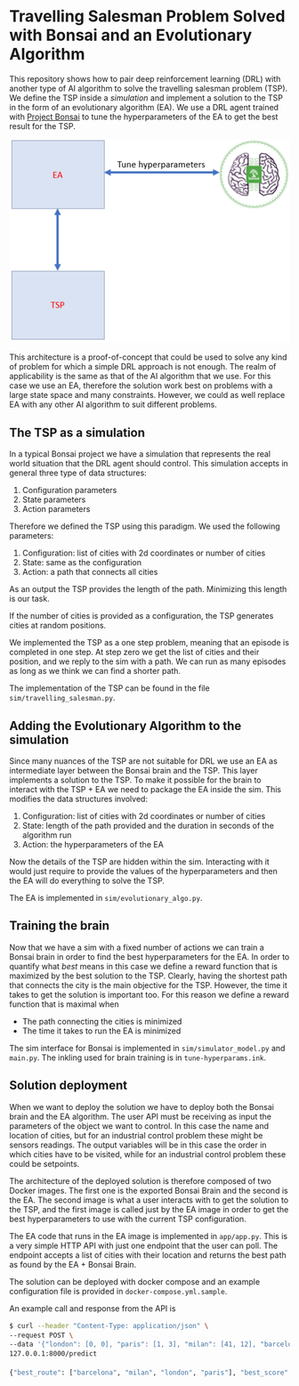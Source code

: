 # Travelling Salesman Problem Solved with Bonsai and an Evolutionary Algorithm

This repository shows how to pair deep reinforcement learning (DRL) with
another type of AI algorithm to solve the travelling salesman problem (TSP).
We define the TSP inside a *simulation* and implement a solution to the TSP
in the form of an evolutionary algorithm (EA). We use a DRL agent trained
with [Project
Bonsai](https://www.microsoft.com/en-us/ai/autonomous-systems-project-bonsai)
to tune the hyperparameters of the EA to get the best result for the TSP.

![Architecture](img/tsp-ea-architecture.png)

This architecture is a proof-of-concept that could be used to solve any kind
of problem for which a simple DRL approach is not enough. The realm of
applicability is the same as that of the AI algorithm that we use. For this
case we use an EA, therefore the solution work best on problems with a large
state space and many constraints. However, we could as well replace EA with
any other AI algorithm to suit different problems.


## The TSP as a simulation

In a typical Bonsai project we have a simulation that represents the
real world situation that the DRL agent should control. This simulation
accepts in general three type of data structures:

1. Configuration parameters
2. State parameters
3. Action parameters

Therefore we defined the TSP using this paradigm. We used the following
parameters:

1. Configuration: list of cities with 2d coordinates or number of cities
2. State: same as the configuration
3. Action: a path that connects all cities

As an output the TSP provides the length of the path. Minimizing this length
is our task.

If the number of cities is provided as a configuration, the TSP generates
cities at random positions.

We implemented the TSP as a one step problem, meaning that an episode is
completed in one step. At step zero we get the list of cities and their
position, and we reply to the sim with a path. We can run as many episodes as
long as we think we can find a shorter path.

The implementation of the TSP can be found in the file
``sim/travelling_salesman.py``.


## Adding the Evolutionary Algorithm to the simulation

Since many nuances of the TSP are not suitable for DRL we use an EA as
intermediate layer between the Bonsai brain and the TSP. This layer
implements a solution to the TSP. To make it possible for the brain to
interact with the TSP + EA we need to package the EA inside the sim.
This modifies the data structures involved:

1. Configuration: list of cities with 2d coordinates or number of cities
2. State: length of the path provided and the duration in seconds of the
   algorithm run
3. Action: the hyperparameters of the EA

Now the details of the TSP are hidden within the sim. Interacting with it
would just require to provide the values of the hyperparameters and then the
EA will do everything to solve the TSP.

The EA is implemented in ``sim/evolutionary_algo.py``.


## Training the brain

Now that we have a sim with a fixed number of actions we can train a Bonsai
brain in order to find the best hyperparameters for the EA. In order to
quantify what *best* means in this case we define a reward function that is
maximized by the best solution to the TSP. Clearly, having the shortest path
that connects the city is the main objective for the TSP. However, the time
it takes to get the solution is important too. For this reason we define a
reward function that is maximal when

- The path connecting the cities is minimized
- The time it takes to run the EA is minimized

The sim interface for Bonsai is implemented in ``sim/simulator_model.py`` and
``main.py``. The inkling used for brain training is in
``tune-hyperparams.ink``.


## Solution deployment

When we want to deploy the solution we have to deploy both the Bonsai brain
and the EA algorithm. The user API must be receiving as input the parameters
of the object we want to control. In this case the name and location of
cities, but for an industrial control problem these might be sensors
readings. The output variables will be in this case the order in which cities
have to be visited, while for an industrial control problem these could be
setpoints.

The architecture of the deployed solution is therefore composed of two Docker
images. The first one is the exported Bonsai Brain and the second is the EA.
The second image is what a user interacts with to get the solution to the
TSP, and the first image is called just by the EA image in order to get the
best hyperparameters to use with the current TSP configuration.

The EA code that runs in the EA image is implemented in ``app/app.py``. This
is a very simple HTTP API with just one endpoint that the user can poll. The
endpoint accepts a list of cities with their location and returns the best
path as found by the EA + Bonsai Brain.

The solution can be deployed with docker compose and an example configuration
file is provided in ``docker-compose.yml.sample``.

An example call and response from the API is

```bash
$ curl --header "Content-Type: application/json" \
--request POST \
--data '{"london": [0, 0], "paris": [1, 3], "milan": [41, 12], "barcelona": [2, 4]}' \
127.0.0.1:8000/predict

{"best_route": ["barcelona", "milan", "london", "paris"], "best_score": 87.10856842391789}
```
